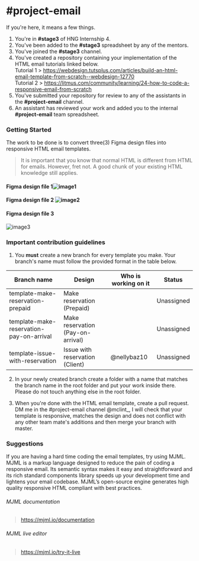 # #project-email

If you're here, it means a few things.

1.  You're in <strong>#stage3</strong> of HNG Internship 4.
2.  You've been added to the <strong>#stage3</strong> spreadsheet by any of the mentors.
3.  You've joined the <strong>#stage3</strong> channel.
4.  You've created a repository containing your implementation of the HTML email tutorials linked below.
    <br>
    Tutorial 1 > https://webdesign.tutsplus.com/articles/build-an-html-email-template-from-scratch--webdesign-12770
    <br>
    Tutorial 2 > https://litmus.com/community/learning/24-how-to-code-a-responsive-email-from-scratch
5.  You've submitted your repository for review to any of the assistants in the <strong>#project-email</strong> channel.
6.  An assistant has reviewed your work and added you to the internal <strong>#project-email</strong> team spreadsheet.

### Getting Started

The work to be done is to convert three(3) Figma design files into responsive HTML email templates.

> It is important that you know that normal HTML is different from HTML for emails. However, fret not. A good chunk of your existing HTML knowledge still applies.

#### Figma design file 1![image1](https://res.cloudinary.com/mclint-cdn/image/upload/v1523521664/make_reservation_prepaid.svg)

#### Figma design file 2 ![image2](https://res.cloudinary.com/mclint-cdn/image/upload/v1523521676/Make_Reservation_Pay_on_arrival.svg)

#### Figma design file 3

![image3](https://res.cloudinary.com/mclint-cdn/image/upload/v1523522108/Issue_with_reservation_Client.png)

### Important contribution guidelines

1.  You <strong>must</strong> create a new branch for every template you make. Your branch's name must follow the provided format in the table below.

| Branch name                              | Design                            | Who is working on it | Status     |
| ---------------------------------------- | --------------------------------- | -------------------- | ---------- |
| template-make-reservation-prepaid        | Make reservation (Prepaid)        |                      | Unassigned |
| template-make-reservation-pay-on-arrival | Make reservation (Pay-on-arrival) |                      | Unassigned |
| template-issue-with-reservation          | Issue with reservation (Client)   | @nellybaz10          | Unassigned |

2.  In your newly created branch create a folder with a name that matches the branch name in the root folder and put your work inside there. Please do not touch anything else in the root folder.

3.  When you're done with the HTML email template, create a pull request. DM me in the #project-email channel @mclint\_, I will check that your template is responsive, matches the design and does not conflict with any other team mate's additions and then merge your branch with master.

### Suggestions

If you are having a hard time coding the email templates, try using MJML.
MJML is a markup language designed to reduce the pain of coding a responsive email. Its semantic syntax makes it easy and straightforward and its rich standard components library speeds up your development time and lightens your email codebase. MJML’s open-source engine generates high quality responsive HTML compliant with best practices.

###### MJML documentation

> https://mjml.io/documentation

###### MJML live editor

> https://mjml.io/try-it-live
